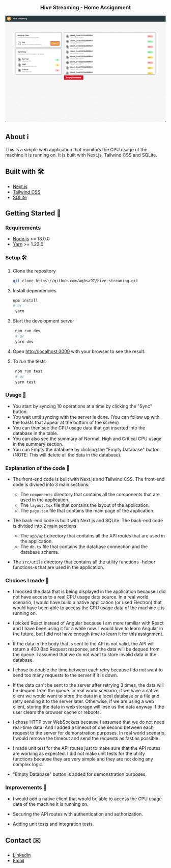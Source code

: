 <p align="center" style="margin-top: 120px">
  <h3 align="center">Hive Streaming - Home Assignment</h3>
</p>

![HomePage](./screenshots/HomePage.png)

## About ℹ️

This is a simple web application that monitors the CPU usage of the machine it is running on. It is built with Next.js, Tailwind CSS and SQLite.

## Built with 🛠️

- [Next.js](https://nextjs.org/)
- [Tailwind CSS](https://tailwindcss.com/)
- [SQLite](https://www.sqlite.org/index.html)

## Getting Started 🚀

### Requirements

- [Node.js](https://nodejs.org/en/) >= 18.0.0
- [Yarn](https://yarnpkg.com/) >= 1.22.0

### Setup 🛠️

1. Clone the repository

   ```sh
   git clone https://github.com/aghsa97/hive-streaming.git
   ```

2. Install dependencies

   ```sh
   npm install
   # or
    yarn
   ```

3. Start the development server

   ```sh
    npm run dev
    # or
    yarn dev
   ```

4. Open [http://localhost:3000](http://localhost:3000) with your browser to see
   the result.

5. To run the tests

   ```sh
    npm run test
    # or
    yarn test
   ```

### Usage 📖

- You start by syncing 10 operations at a time by clicking the "Sync" button.
- You wait until syncing with the server is done. (You can follow up with the toasts that appear at the bottom of the screen)
- You can then see the CPU usage data that got inserted into the database in the table.
- You can also see the summary of Normal, High and Critical CPU usage in the summary section.
- You can Empty the database by clicking the "Empty Database" button. (NOTE: This will delete all the data in the database).

### Explanation of the code 📝

- The front-end code is built with Next.js and Tailwind CSS. The front-end code is divided into 3 main sections:

  - The `components` directory that contains all the components that are used in the application.
  - The `layout.tsx` file that contains the layout of the application.
  - The `page.tsx` file that contains the main page of the application.

- The back-end code is built with Next.js and SQLite. The back-end code is divided into 2 main sections:

  - The `app/api` directory that contains all the API routes that are used in the application.
  - The `db.ts` file that contains the database connection and the database schema.

- The `src/utils` directory that contains all the utility functions -helper functions-s that are used in the application.

### Choices I made 🤔

- I mocked the data that is being displayed in the application because I did not have access to a real CPU usage data source. In a real world scenario, I would have build a native application (or used Electron) that would have been able to access the CPU usage data of the machine it is running on.

- I picked React instead of Angular because I am more familiar with React and I have been using it for a while now. I would love to learn Angular in the future, but I did not have enough time to learn it for this assignment.

- If the data in the body that is sent to the API is not valid, the API will return a 400 Bad Request response, and the data will be dequed from the queue. I assumed that we do not want to store invalid data in the database.

- I chose to double the time between each retry because I do not want to send too many requests to the server if it is down.

- If the data can't be sent to the server after retrying 3 times, the data will be dequed from the queue. In real world scenario, if we have a native client we would want to store the data in a local database or a file and retry sending it to the server later. Otherwise, if we are using a web client, storing the data in web storage will lose us the data anyway if the user clears the browser cache or reboots.

- I chose HTTP over WebSockets because I assumed that we do not need real-time data. And I added a timeout of one second between each request to the server for demonstration purposes. In real world scenario, I would remove the timeout and send the requests as fast as possible.

- I made unit test for the API routes just to make sure that the API routes are working as expected. I did not make unit tests for the utility functions because they are very simple and they are not doing any complex logic.

- "Empty Database" button is added for demonstration purposes.

### Improvements 🤩

- I would add a native client that would be able to access the CPU usage data of the machine it is running on.

- Securing the API routes with authentication and authorization.

- Adding unit tests and integration tests.

## Contact ✉️

- [LinkedIn](https://www.linkedin.com/in/mohammed-agha/)
- [Email](mailto:mohammed.agha977@gmail.com)
